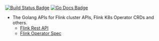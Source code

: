 [![Build Status Badge]][Build Status]
[![Go Docs Badge]][Go Docs]

[Build Status Badge]: https://github.com/haoxins/flink-apis-go/actions/workflows/test.yaml/badge.svg
[Build Status]: https://github.com/haoxins/flink-apis-go/actions/workflows/test.yaml
[Go Docs Badge]: https://pkg.go.dev/badge/github.com/haoxins/flink-apis-go
[Go Docs]: https://pkg.go.dev/github.com/haoxins/flink-apis-go

* The Golang APIs for Flink cluster APIs, Flink K8s Operator CRDs and others.
  - [Flink Rest API](client)
  - [Flink Operator Spec](operator)
